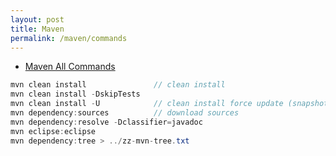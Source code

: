 ```yaml
---
layout: post
title: Maven
permalink: /maven/commands
---
```


- [Maven All Commands](http://tutorials.jenkov.com/maven/maven-commands.html)

```java
mvn clean install               // clean install
mvn clean install -DskipTests
mvn clean install -U            // clean install force update (snapshot dependencies)
mvn dependency:sources          // download sources
mvn dependency:resolve -Dclassifier=javadoc
mvn eclipse:eclipse
mvn dependency:tree > ../zz-mvn-tree.txt
```

